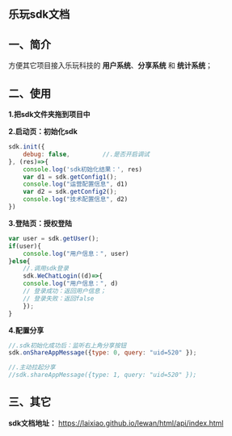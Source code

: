 ## 乐玩sdk文档
## 一、简介
方便其它项目接入乐玩科技的 **用户系统**、**分享系统** 和 **统计系统**；


## 二、使用

**1.把sdk文件夹拖到项目中**

**2.启动页：初始化sdk**
```javascript
sdk.init({
    debug: false,         //.是否开启调试
}, (res)=>{
    console.log('sdk初始化结果：', res)
    var d1 = sdk.getConfig1();
    console.log("运营配置信息", d1)
	var d2 = sdk.getConfig2();
    console.log("技术配置信息", d2)
})
```
**3.登陆页：授权登陆**
```javascript
var user = sdk.getUser();
if(user){
	console.log("用户信息：", user)
}else{
	//.调用sdk登录
	sdk.WeChatLogin((d)=>{
	console.log("用户信息：", d)
	// 登录成功：返回用户信息； 
	// 登录失败：返回false
	});
}
```

**4.配置分享**
```javascript
//.sdk初始化成功后：监听右上角分享按钮
sdk.onShareAppMessage({type: 0, query: "uid=520" });

//.主动拉起分享
//sdk.shareAppMessage({type: 1, query: "uid=520" });
```

## 三、其它

**sdk文档地址：**
https://laixiao.github.io/lewan/html/api/index.html

